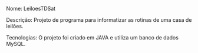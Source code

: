 Nome:
LeiloesTDSat

Descrição:
Projeto de programa para informatizar as rotinas de uma casa de leilões.

Tecnologias:
O projeto foi criado em JAVA e utiliza um banco de dados MySQL.
